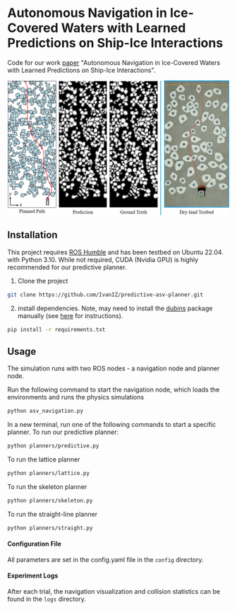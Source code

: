 # Autonomous Navigation in Ice-Covered Waters with Learned Predictions on Ship-Ice Interactions
Code for our work [paper](https://arxiv.org/abs/2302.11601) "Autonomous Navigation in Ice-Covered Waters with Learned Predictions on Ship-Ice Interactions".


![my image](./assets/demo_fig.png)



## Installation

This project requires [ROS Humble](https://docs.ros.org/en/humble/Installation.html) and has been testbed on Ubuntu 22.04. with Python 3.10. While not required, CUDA (Nvidia GPU) is highly recommended for our predictive planner.

1. Clone the project
```bash
git clone https://github.com/IvanIZ/predictive-asv-planner.git
```

2. install dependencies. Note, may need to install the
[dubins](https://github.com/AndrewWalker/pydubins) package manually
(see [here](https://github.com/AndrewWalker/pydubins/issues/16#issuecomment-1138899416) for instructions).
```bash
pip install -r requirements.txt
```

## Usage
The simulation runs with two ROS nodes - a navigation node and planner node.

Run the following command to start the navigation node, which loads the environments and runs the physics simulations
```bash
python asv_navigation.py
```

In a new terminal, run one of the following commands to start a specific planner. To run our predictive planner:
```bash
python planners/predictive.py
```

To run the lattice planner
```bash
python planners/lattice.py
```

To run the skeleton planner
```bash
python planners/skeleton.py
```

To run the straight-line planner
```bash
python planners/straight.py
```

#### Configuration File
All parameters are set in the config.yaml file in the `config` directory. 

#### Experiment Logs
After each trial, the navigation visualization and collision statistics can be found in the ```logs``` directory. 